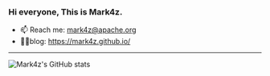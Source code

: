 ### Hi everyone, This is Mark4z.

- 📫 Reach me: mark4z@apache.org
- 🧙‍♂️blog: https://mark4z.github.io/
---

![Mark4z's GitHub stats](https://github-readme-stats.vercel.app/api?username=mark4z&hide_border=true&show_icons=true&include_all_commits=true&count_private=true&theme=buefy)

